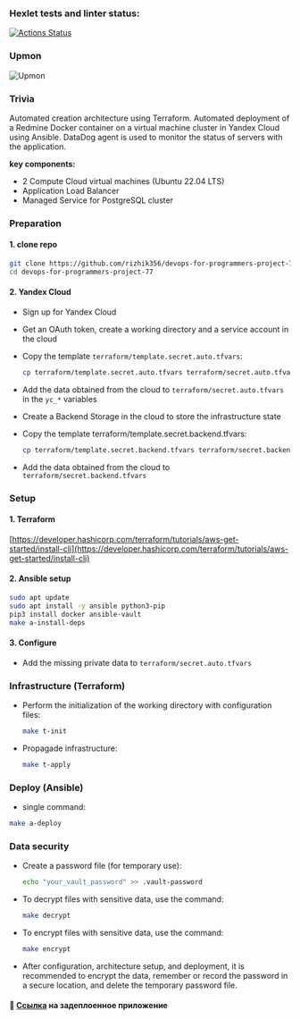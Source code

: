 ### Hexlet tests and linter status:

[![Actions Status](https://github.com/sibgatullin-i/devops-for-programmers-project-77/actions/workflows/hexlet-check.yml/badge.svg)](https://github.com/sibgatullin-i/devops-for-programmers-project-77/actions)

### Upmon

![Upmon](https://app.upmon.com/badge/e3ac062e-2c3c-47c4-99d8-aca6ef/hfpOwBHk-2.svg)

### Trivia

Automated creation architecture using Terraform. Automated deployment of a Redmine Docker container on a virtual machine cluster in Yandex Cloud using Ansible. DataDog agent is used to monitor the status of servers with the application.

**key components:**

- 2 Compute Cloud virtual machines (Ubuntu 22.04 LTS)
- Application Load Balancer
- Managed Service for PostgreSQL cluster

### Preparation

#### 1. clone repo

```bash
git clone https://github.com/rizhik356/devops-for-programmers-project-77.git
cd devops-for-programmers-project-77
```

#### 2. Yandex Cloud

- Sign up for Yandex Cloud
- Get an OAuth token, create a working directory and a service account in the cloud
- Copy the template `terraform/template.secret.auto.tfvars`:

   ```bash
   cp terraform/template.secret.auto.tfvars terraform/secret.auto.tfvars
   ```

- Add the data obtained from the cloud to `terraform/secret.auto.tfvars` in the `yc_*` variables
- Create a Backend Storage in the cloud to store the infrastructure state
- Copy the template terraform/template.secret.backend.tfvars:

   ```bash
   cp terraform/template.secret.backend.tfvars terraform/secret.backend.tfvars
   ```
- Add the data obtained from the cloud to  `terraform/secret.backend.tfvars`

### Setup

#### 1. Terraform

[https://developer.hashicorp.com/terraform/tutorials/aws-get-started/install-cli](https://developer.hashicorp.com/terraform/tutorials/aws-get-started/install-cli)

#### 2. Ansible setup

```bash
sudo apt update
sudo apt install -y ansible python3-pip
pip3 install docker ansible-vault
make a-install-deps
```

#### 3. Configure

- Add the missing private data to `terraform/secret.auto.tfvars`

### Infrastructure (Terraform)

- Perform the initialization of the working directory with configuration files:

  ```bash
  make t-init
  ```

- Propagade infrastructure:

  ```bash
  make t-apply
  ```

### Deploy (Ansible)

- single command:

```bash
make a-deploy
```

### Data security

- Create a password file (for temporary use):

  ```bash
  echo "your_vault_password" >> .vault-password
  ```

- To decrypt files with sensitive data, use the command:

  ```bash
  make decrypt
  ```

- To encrypt files with sensitive data, use the command:

  ```bash
  make encrypt
  ```

- After configuration, architecture setup, and deployment, it is recommended to encrypt the data, remember or record the password in a secure location, and delete the temporary password file.

#### :link: [Ссылка](https://devops3.dyndns.org) на задеплоенное приложение
